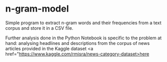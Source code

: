 # n-gram-model
Simple program to extract n-gram words and their frequencies from a text corpus and store it in a CSV file.

Further analysis done in the Python Notebook is specific to the problem at hand: analysing headlines and descriptions from the corpus of news articles provided in the Kaggle dataset <a href="https://www.kaggle.com/rmisra/news-category-dataset>here</a>
